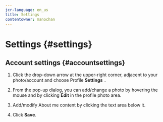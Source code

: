 ```yaml
---
jcr-language: en_us
title: Settings
contentowner: manochan
---
```



# Settings {#settings}

## Account settings {#accountsettings}

1. Click the drop-down arrow at the upper-right corner, adjacent to your photo/account and choose Profile **Settings** `.`

1. From the pop-up dialog,&nbsp;you can add/change a photo by hovering the mouse and by clicking&nbsp;**Edit**&nbsp;in the profile photo area.
1. Add/modify&nbsp;About me&nbsp;content by clicking the text area below it.
1. Click&nbsp;**Save**.

